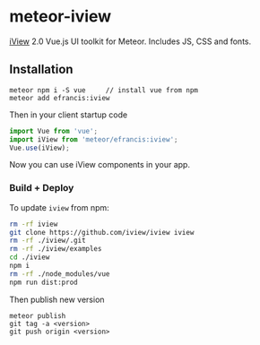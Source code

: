 # meteor-iview

[iView](https://www.iviewui.com/) 2.0 Vue.js UI toolkit for Meteor. Includes JS, CSS and fonts.

## Installation

```
meteor npm i -S vue     // install vue from npm
meteor add efrancis:iview
```

Then in your client startup code

```js
import Vue from 'vue';
import iView from 'meteor/efrancis:iview';
Vue.use(iView);
```

Now you can use iView components in your app.

### Build + Deploy

To update `iview` from npm:

```bash
rm -rf iview
git clone https://github.com/iview/iview iview
rm -rf ./iview/.git
rm -rf ./iview/examples
cd ./iview
npm i
rm -rf ./node_modules/vue
npm run dist:prod
```

Then publish new version

```
meteor publish
git tag -a <version>
git push origin <version>
```